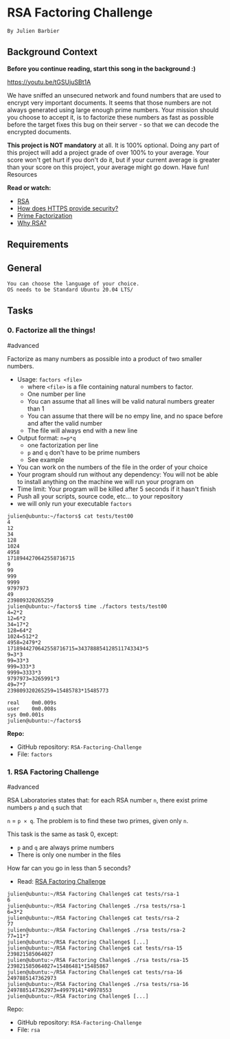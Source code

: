 # RSA Factoring Challenge

    By Julien Barbier

## Background Context

**Before you continue reading, start this song in the background :)**

https://youtu.be/tGSUjuSBt1A

We have sniffed an unsecured network and found numbers that are used to encrypt very important documents. It seems that those numbers are not always generated using large enough prime numbers. Your mission should you choose to accept it, is to factorize these numbers as fast as possible before the target fixes this bug on their server - so that we can decode the encrypted documents.

**This project is NOT mandatory** at all. It is 100% optional. Doing any part of this project will add a project grade of over 100% to your average. Your score won't get hurt if you don't do it, but if your current average is greater than your score on this project, your average might go down. Have fun!
Resources

**Read or watch:**

-    [RSA]( "RSA")
-    [How does HTTPS provide security?](https://stackoverflow.com/questions/3968095/how-does-https-provide-security "How does HTTPS provide security?")
-    [Prime Factorization](https://privacycanada.net/mathematics/prime-factorization/ "Prime Factorization")
-    [Why RSA?](https://jaredatandi.hashnode.dev/rsa-factoring "Why RSA?")

Requirements
---------

## General

    You can choose the language of your choice.
    OS needs to be Standard Ubuntu 20.04 LTS/

Tasks
------

### 0\. Factorize all the things!
#advanced

Factorize as many numbers as possible into a product of two smaller numbers.

-    Usage: `factors <file>`
     -    where `<file>` is a file containing natural numbers to factor.
     -    One number per line
     -    You can assume that all lines will be valid natural numbers greater than 1
     -    You can assume that there will be no empy line, and no space before and after the valid number
     -    The file will always end with a new line
-    Output format: `n=p*q`
     -    one factorization per line
     -    `p` and `q` don't have to be prime numbers
     -    See example
-    You can work on the numbers of the file in the order of your choice
-    Your program should run without any dependency: You will not be able to install anything on the machine we will run your program on
-    Time limit: Your program will be killed after 5 seconds if it hasn't finish
-    Push all your scripts, source code, etc... to your repository
-    we will only run your executable `factors`
```
julien@ubuntu:~/factors$ cat tests/test00
4
12
34
128
1024
4958
1718944270642558716715
9
99
999
9999
9797973
49
239809320265259
julien@ubuntu:~/factors$ time ./factors tests/test00
4=2*2
12=6*2
34=17*2
128=64*2
1024=512*2
4958=2479*2
1718944270642558716715=343788854128511743343*5
9=3*3
99=33*3
999=333*3
9999=3333*3
9797973=3265991*3
49=7*7
239809320265259=15485783*15485773

real    0m0.009s
user    0m0.008s
sys 0m0.001s
julien@ubuntu:~/factors$
```

**Repo:**

-    GitHub repository: `RSA-Factoring-Challenge`
-    File: `factors`

### 1\. RSA Factoring Challenge
#advanced

RSA Laboratories states that: for each RSA number `n`, there exist prime numbers `p` and `q` such that

`n` = `p × q`. The problem is to find these two primes, given only `n`.

This task is the same as task 0, except:

-    `p` and `q` are always prime numbers
-    There is only one number in the files

How far can you go in less than 5 seconds?

-    Read: [RSA Factoring Challenge](https://en.wikipedia.org/wiki/RSA_Factoring_Challenge "RSA Factoring Challenge")
```
julien@ubuntu:~/RSA Factoring Challenge$ cat tests/rsa-1
6
julien@ubuntu:~/RSA Factoring Challenge$ ./rsa tests/rsa-1
6=3*2
julien@ubuntu:~/RSA Factoring Challenge$ cat tests/rsa-2
77
julien@ubuntu:~/RSA Factoring Challenge$ ./rsa tests/rsa-2
77=11*7
julien@ubuntu:~/RSA Factoring Challenge$ [...]
julien@ubuntu:~/RSA Factoring Challenge$ cat tests/rsa-15
239821585064027
julien@ubuntu:~/RSA Factoring Challenge$ ./rsa tests/rsa-15
239821585064027=15486481*15485867
julien@ubuntu:~/RSA Factoring Challenge$ cat tests/rsa-16
2497885147362973
julien@ubuntu:~/RSA Factoring Challenge$ ./rsa tests/rsa-16
2497885147362973=49979141*49978553
julien@ubuntu:~/RSA Factoring Challenge$ [...]
```

Repo:

-    GitHub repository: `RSA-Factoring-Challenge`
-    File: `rsa`
